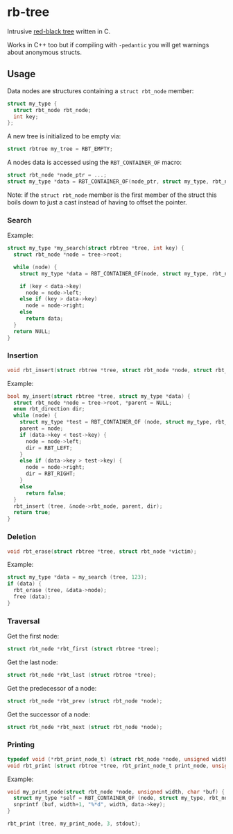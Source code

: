 # rb-tree

Intrusive  [red-black tree](https://en.wikipedia.org/wiki/Red%E2%80%93black_tree) written in C.

Works in C++ too but if compiling with `-pedantic` you will get warnings about anonymous structs.

## Usage

Data nodes are structures containing a `struct rbt_node` member:

```c
struct my_type {
  struct rbt_node rbt_node;
  int key;
};
```

A new tree is initialized to be empty via:

```c
struct rbtree my_tree = RBT_EMPTY;
```

A nodes data is accessed using the `RBT_CONTAINER_OF` macro:

```c
struct rbt_node *node_ptr = ...;
struct my_type *data = RBT_CONTAINER_OF(node_ptr, struct my_type, rbt_node);
```

Note: if the `struct rbt_node` member is the first member of the struct this
boils down to just a cast instead of having to offset the pointer.

### Search

Example:

```c
struct my_type *my_search(struct rbtree *tree, int key) {
  struct rbt_node *node = tree->root;

  while (node) {
    struct my_type *data = RBT_CONTAINER_OF(node, struct my_type, rbt_node);

    if (key < data->key)
      node = node->left;
    else if (key > data->key)
      node = node->right;
    else
      return data;
  }
  return NULL;
}
```

### Insertion

```c
void rbt_insert(struct rbtree *tree, struct rbt_node *node, struct rbt_node *parent, enum rbt_direction direction);
```

Example:

```c
bool my_insert(struct rbtree *tree, struct my_type *data) {
  struct rbt_node *node = tree->root, *parent = NULL;
  enum rbt_direction dir;
  while (node) {
    struct my_type *test = RBT_CONTAINER_OF (node, struct my_type, rbt_node);
    parent = node;
    if (data->key < test->key) {
      node = node->left;
      dir = RBT_LEFT;
    }
    else if (data->key > test->key) {
      node = node->right;
      dir = RBT_RIGHT;
    }
    else
      return false;
  }
  rbt_insert (tree, &node->rbt_node, parent, dir);
  return true;
}
```

### Deletion

```c
void rbt_erase(struct rbtree *tree, struct rbt_node *victim);
```

Example:

```c
struct my_type *data = my_search (tree, 123);
if (data) {
  rbt_erase (tree, &data->node);
  free (data);
}
```

### Traversal

Get the first node:
```c
struct rbt_node *rbt_first (struct rbtree *tree);
```

Get the last node:
```c
struct rbt_node *rbt_last (struct rbtree *tree);
```

Get the predecessor of a node:
```c
struct rbt_node *rbt_prev (struct rbt_node *node);
```

Get the successor of a node:
```c
struct rbt_node *rbt_next (struct rbt_node *node);
```

### Printing

```c
typedef void (*rbt_print_node_t) (struct rbt_node *node, unsigned width, char *buf);
void rbt_print (struct rbtree *tree, rbt_print_node_t print_node, unsigned node_width, FILE *stream);
```

Example:

```c
void my_print_node(struct rbt_node *node, unsigned width, char *buf) {
  struct my_type *self = RBT_CONTAINER_OF (node, struct my_type, rbt_node);
  snprintf (buf, width+1, "%*d", width, data->key);
}

rbt_print (tree, my_print_node, 3, stdout);
```

